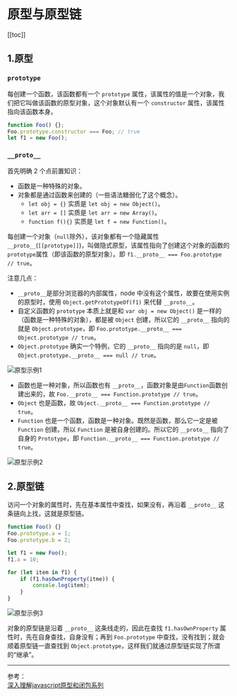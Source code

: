 # 原型与原型链

[[toc]]

## 1.原型

### `prototype`

每创建一个函数，该函数都有一个 `prototype` 属性，该属性的值是一个对象，我们把它叫做该函数的原型对象，这个对象默认有一个 `constructor` 属性，该属性指向该函数本身。

```js
function Foo() {};
Foo.prototype.constructor === Foo; // true
let f1 = new Foo();
```

### `__proto__`

首先明确 2 个点前置知识：

- 函数是一种特殊的对象。
- 对象都是通过函数来创建的（一些语法糖弱化了这个概念）。
    + `let obj = {}` 实质是 `let obj = new Object()`。
    + `let arr = []` 实质是 `let arr = new Array()`。
    + `function f(){}` 实质是 `let f = new Function()`。

每创建一个对象（`null`除外），该对象都有一个隐藏属性 `__proto__`(`[[prototype]]`)，叫做隐式原型，该属性指向了创建这个对象的函数的 `prototype`属性（即该函数的原型对象）。即 `f1.__proto__ === Foo.prototype // true`。

注意几点：

- `__proto__`是部分浏览器的内部属性，node 中没有这个属性，故要在使用实例的原型时，使用 `Object.getPrototypeOf(f1)` 来代替 `__proto__`。
- 自定义函数的 `prototype` 本质上就是和 `var obj = new Object()` 是一样的（函数是一种特殊的对象），都是被 `Object` 创建，所以它的 `__proto__` 指向的就是 `Object.prototype`，即 `Foo.prototype.__proto__ === Object.prototype // true`。
- `Object.prototype` 确实一个特例，它的 `__proto__` 指向的是 `null`，即 `Object.prototype.__proto__ === null // true`。

![原型示例1](http://oixvuz0x6.bkt.clouddn.com/181510403153733.png)

- 函数也是一种对象，所以函数也有 `__proto__`，函数对象是由`Function`函数创建出来的，故 `Foo.__proto__ === Function.prototype // true`。
- `Object` 也是函数，故 `Object.__proto__ === Function.prototype // true`。
- `Function` 也是一个函数，函数是一种对象。既然是函数，那么它一定是被 `Function` 创建。所以 `Function` 是被自身创建的。所以它的 `__proto__` 指向了自身的 `Prototype`，即 `Function.__proto__ === Function.prototype // true`。

![原型示例2](http://oixvuz0x6.bkt.clouddn.com/181512068463597.png)

## 2.原型链

访问一个对象的属性时，先在基本属性中查找，如果没有，再沿着 `__proto__` 这条链向上找，这就是原型链。

```js
function Foo() {}
Foo.prototype.a = 1;
Foo.prototype.b = 2;

let f1 = new Foo();
f1.a = 10;

for (let item in f1) {
    if (f1.hasOwnProperty(itme)) {
        console.log(item);
    }
}
```
![原型示例3](http://oixvuz0x6.bkt.clouddn.com/201807201128521.png)

对象的原型链是沿着 `__proto__` 这条线走的，因此在查找 `f1.hasOwnProperty` 属性时，先在自身查找，自身没有；再到 `Foo.prototype` 中查找，没有找到；就会顺着原型链一直查找到 `Object.prototype`，这样我们就通过原型链实现了所谓的“继承”。

***
参考：  
[深入理解javascript原型和闭包系列](http://www.cnblogs.com/wangfupeng1988/tag/%E5%8E%9F%E5%9E%8B/)